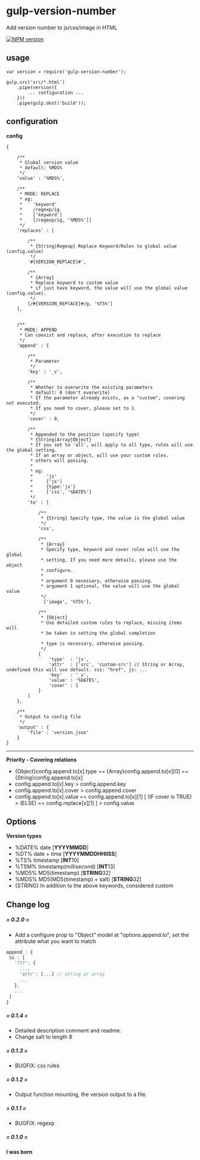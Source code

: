 # gulp-version-number #
Add version number to js/css/image in HTML

[![NPM version](https://img.shields.io/npm/v/fecs.svg?style=flat)](https://www.npmjs.com/package/gulp-version-number)

## usage ##

    var version = require('gulp-version-number');

    gulp.src('src/*.html')
        .pipe(version({
    		... configuration ...
        }))
        .pipe(gulp.dest('build'));

## configuration ##

**config**

    {
    
        /**
         * Global version value
         * default: %MDS%
         */
        'value' : '%MDS%',
    
        /**
         * MODE: REPLACE
         * eg:
         *    'keyword'
         *    /regexp/ig
         *    ['keyword']
         *    [/regexp/ig, '%MD5%']]
         */
        'replaces' : [
        
            /**
             * {String|Regexp} Replace Keyword/Rules to global value (config.value)
             */
            '#{VERSION_REPlACE}#',
            
            /**
             * {Array}
             * Replace keyword to custom value
             * if just have keyword, the value will use the global value (config.value).
             */    
            [/#{VERSION_REPlACE}#/g, '%TS%']
        ],
        
        
        /**
         * MODE: APPEND
         * Can coexist and replace, after execution to replace
         */
        'append' : {
        
            /**
             * Parameter
             */
            'key' : '_v',
            
            /**
             * Whether to overwrite the existing parameters
             * default: 0 (don't overwrite)
             * If the parameter already exists, as a "custom", covering not executed.
             * If you need to cover, please set to 1
             */
            'cover' : 0,
            
            /**
             * Appended to the position (specify type)
             * {String|Array|Object}
             * If you set to 'all', will apply to all type, rules will use the global setting.
             * If an array or object, will use your custom rules.
             * others will passing.
             * 
             * eg:
             *     'js'
             *     ['js']
             *     {type:'js'}
             *     ['css', '%DATE%']
             */
            'to' : [
            
                /**
                 * {String} Specify type, the value is the global value
                 */
                'css',
                
                /**
                 * {Array}
                 * Specify type, keyword and cover rules will use the global 
                 * setting, If you need more details, please use the object 
                 * configure.
                 *
                 * argument 0 necessary, otherwise passing.
                 * argument 1 optional, the value will use the global value
                 */
                  ['image', '%TS%'],
                  
                /**
                 * {Object}
                 * Use detailed custom rules to replace, missing items will 
                 * be taken in setting the global completion
                 
                 * type is necessary, otherwise passing.
                 */
                {
                    'type'  : 'js',
                    'attr'  : ['src', 'custom-src'] // String or Array, undefined this will use default. css: "href", js: ...
                    'key'   : '_v',
                    'value' : '%DATE%',
                    'cover' : 1
                }
            ]
        },
     
        /**
         * Output to config file
         */
        'output' : {
            'file' : 'version.json'
        }
    }

---

**Priority - Covering relations**

- {Object}config.append.to[x].type == {Array}config.append.to[x][0] == {String}config.append.to[x]
- config.append.to[x].key > config.append.key
- config.append.to[x].cover > config.append.cover
- config.append.to[x].value == config.append.to[x][1] [ (IF cover is TRUE) > (ELSE) == config.replace[x][1] ] > config.value

## Options ##

**Version types**

- %DATE% date [**YYYYMMDD**]
- %DT% date + time [**YYYYMMDDHHIISS**]
- %TS% timestamp [**INT**10]
- %TSM% timestamp(millisecond) [**INT**13]
- %MD5% MD5(timestamp) [**STRING**32]
- %MDS% MD5(MD5(timestamp) + salt) [**STRING**32]
- {STRING} In addition to the above keywords, considered custom


## Change log ##

##### = 0.2.0 = #####
- Add a configure prop to "Object" model at "options.append.to", set the attribute what you want to match
```javascript
append : {
 to : [
   '???': {
     ...,
     'attr': [...] // string or array
     ...
   },
   ...
 ]
}
```

##### = 0.1.4 = #####
- Detailed description comment and readme.
- Change salt to length 8

##### = 0.1.3 = #####
- BUGFIX: css rules

##### = 0.1.2 = #####
- Output function mounting, the version output to a file.


##### = 0.1.1 = #####
- BUGFIX: regexp

##### = 0.1.0 = #####
**I was born**
